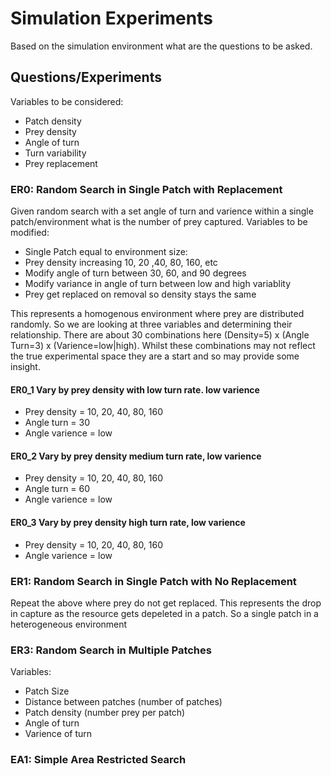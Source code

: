 # Simulation Experiments
Based on the simulation environment what are the questions to be asked.

## Questions/Experiments
Variables to be considered:
- Patch density 
- Prey density
- Angle of turn
- Turn variability
- Prey replacement

### ER0: Random Search in Single Patch with Replacement
Given random search with a set angle of turn and varience within a single patch/environment what is the number of prey captured. 
 Variables to be modified:
 - Single Patch equal to environment size:
 - Prey density increasing 10, 20 ,40, 80, 160, etc
 - Modify angle of turn between 30, 60, and 90 degrees
 - Modify variance in angle of turn between low and high variablity
 - Prey get replaced on removal so density stays the same

This represents a homogenous environment where prey are distributed randomly. So we are looking at three variables and determining their relationship. There are about 30 combinations here (Density=5) x (Angle Turn=3) x (Varience=low|high). Whilst these combinations may not reflect the true experimental space they are a start and so may provide some insight.

#### ER0_1 Vary by prey density with low turn rate. low varience
 - Prey density = 10, 20, 40, 80, 160
 - Angle turn = 30
 - Angle varience = low

#### ER0_2 Vary by prey density medium turn rate, low varience
- Prey density = 10, 20, 40, 80, 160
 - Angle turn = 60
 - Angle varience = low

#### ER0_3 Vary by prey density high turn rate, low varience
- Prey density = 10, 20, 40, 80, 160
 - Angle varience = low

### ER1: Random Search in Single Patch with No Replacement
Repeat the above where prey do not get replaced. This represents the drop in capture as the resource gets depeleted in a patch. So a single patch in a heterogeneous environment

### ER3: Random Search in Multiple Patches

Variables:
- Patch Size
- Distance between patches (number of patches)
- Patch density (number prey per patch)
- Angle of turn
- Varience of turn

### EA1: Simple Area Restricted Search









